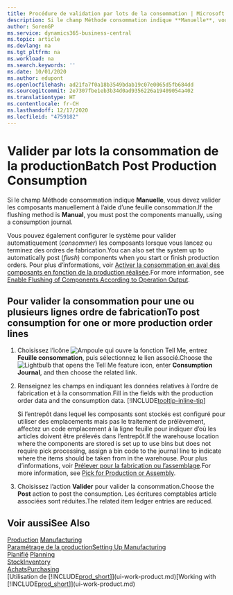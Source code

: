 ```yaml
---
title: Procédure de validation par lots de la consommation | Microsoft Docs
description: Si le champ Méthode consommation indique **Manuelle**, vous devez valider les composants manuellement à l’aide d’une feuille consommation.
author: SorenGP
ms.service: dynamics365-business-central
ms.topic: article
ms.devlang: na
ms.tgt_pltfrm: na
ms.workload: na
ms.search.keywords: ''
ms.date: 10/01/2020
ms.author: edupont
ms.openlocfilehash: ad21fa7f0a18b3549bdab19c07e0065d5fb684dd
ms.sourcegitcommit: 2e7307fbe1eb3b34d0ad9356226a19409054a402
ms.translationtype: HT
ms.contentlocale: fr-CH
ms.lasthandoff: 12/17/2020
ms.locfileid: "4759182"
---
```

# <a name="batch-post-production-consumption"></a><span data-ttu-id="c0a28-103">Valider par lots la consommation de la production</span><span class="sxs-lookup"><span data-stu-id="c0a28-103">Batch Post Production Consumption</span></span>
<span data-ttu-id="c0a28-104">Si le champ Méthode consommation indique **Manuelle**, vous devez valider les composants manuellement à l’aide d’une feuille consommation.</span><span class="sxs-lookup"><span data-stu-id="c0a28-104">If the flushing method is **Manual**, you must post the components manually, using a consumption journal.</span></span>

<span data-ttu-id="c0a28-105">Vous pouvez également configurer le système pour valider automatiquement (*consommer*) les composants lorsque vous lancez ou terminez des ordres de fabrication.</span><span class="sxs-lookup"><span data-stu-id="c0a28-105">You can also set the system up to automatically post (*flush*) components when you start or finish production orders.</span></span> <span data-ttu-id="c0a28-106">Pour plus d’informations, voir [Activer la consommation en aval des composants en fonction de la production réalisée](production-how-to-flush-components-according-to-operation-output.md).</span><span class="sxs-lookup"><span data-stu-id="c0a28-106">For more information, see [Enable Flushing of Components According to Operation Output](production-how-to-flush-components-according-to-operation-output.md).</span></span>

## <a name="to-post-consumption-for-one-or-more-production-order-lines"></a><span data-ttu-id="c0a28-107">Pour valider la consommation pour une ou plusieurs lignes ordre de fabrication</span><span class="sxs-lookup"><span data-stu-id="c0a28-107">To post consumption for one or more production order lines</span></span>  
1.  <span data-ttu-id="c0a28-108">Choisissez l’icône ![Ampoule qui ouvre la fonction Tell Me](media/ui-search/search_small.png "Dites-moi ce que vous voulez faire"), entrez **Feuille consommation**, puis sélectionnez le lien associé.</span><span class="sxs-lookup"><span data-stu-id="c0a28-108">Choose the ![Lightbulb that opens the Tell Me feature](media/ui-search/search_small.png "Tell me what you want to do") icon, enter **Consumption Journal**, and then choose the related link.</span></span>  
2.  <span data-ttu-id="c0a28-109">Renseignez les champs en indiquant les données relatives à l’ordre de fabrication et à la consommation.</span><span class="sxs-lookup"><span data-stu-id="c0a28-109">Fill in the fields with the production order data and the consumption data.</span></span> [!INCLUDE[tooltip-inline-tip](includes/tooltip-inline-tip_md.md)]  

    <span data-ttu-id="c0a28-110">Si l’entrepôt dans lequel les composants sont stockés est configuré pour utiliser des emplacements mais pas le traitement de prélèvement, affectez un code emplacement à la ligne feuille pour indiquer d’où les articles doivent être prélevés dans l’entrepôt.</span><span class="sxs-lookup"><span data-stu-id="c0a28-110">If the warehouse location where the components are stored is set up to use bins but does not require pick processing, assign a bin code to the journal line to indicate where the items should be taken from in the warehouse.</span></span> <span data-ttu-id="c0a28-111">Pour plus d’informations, voir [Prélever pour la fabrication ou l’assemblage](warehouse-how-to-pick-for-production.md).</span><span class="sxs-lookup"><span data-stu-id="c0a28-111">For more information, see [Pick for Production or Assembly](warehouse-how-to-pick-for-production.md).</span></span>  
3.  <span data-ttu-id="c0a28-112">Choisissez l’action **Valider** pour valider la consommation.</span><span class="sxs-lookup"><span data-stu-id="c0a28-112">Choose the **Post** action to post the consumption.</span></span> <span data-ttu-id="c0a28-113">Les écritures comptables article associées sont réduites.</span><span class="sxs-lookup"><span data-stu-id="c0a28-113">The related item ledger entries are reduced.</span></span>

## <a name="see-also"></a><span data-ttu-id="c0a28-114">Voir aussi</span><span class="sxs-lookup"><span data-stu-id="c0a28-114">See Also</span></span>  
<span data-ttu-id="c0a28-115">[Production](production-manage-manufacturing.md)  </span><span class="sxs-lookup"><span data-stu-id="c0a28-115">[Manufacturing](production-manage-manufacturing.md)  </span></span>  
[<span data-ttu-id="c0a28-116">Paramétrage de la production</span><span class="sxs-lookup"><span data-stu-id="c0a28-116">Setting Up Manufacturing</span></span>](production-configure-production-processes.md)  
<span data-ttu-id="c0a28-117">[Planifié](production-planning.md)    </span><span class="sxs-lookup"><span data-stu-id="c0a28-117">[Planning](production-planning.md)    </span></span>  
[<span data-ttu-id="c0a28-118">Stock</span><span class="sxs-lookup"><span data-stu-id="c0a28-118">Inventory</span></span>](inventory-manage-inventory.md)  
[<span data-ttu-id="c0a28-119">Achats</span><span class="sxs-lookup"><span data-stu-id="c0a28-119">Purchasing</span></span>](purchasing-manage-purchasing.md)  
<span data-ttu-id="c0a28-120">[Utilisation de [!INCLUDE[prod_short](includes/prod_short.md)]](ui-work-product.md)</span><span class="sxs-lookup"><span data-stu-id="c0a28-120">[Working with [!INCLUDE[prod_short](includes/prod_short.md)]](ui-work-product.md)</span></span>

